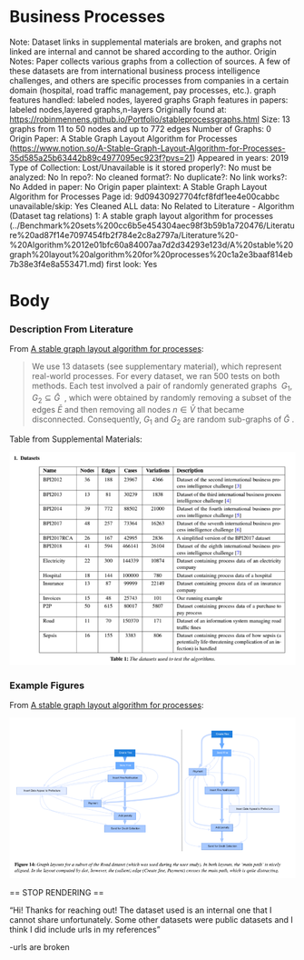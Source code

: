 # Business Processes

Note: Dataset links in supplemental materials are broken, and graphs not linked are internal and cannot be shared according to the author. 
Origin Notes: Paper collects various graphs from a collection of sources. A few of these datasets are from international business process intelligence challenges, and others are specific processes from companies in a certain domain (hospital, road traffic management, pay processes, etc.).
graph features handled: labeled nodes, layered graphs
Graph features in papers: labeled nodes,layered graphs,n-layers
Originally found at: https://robinmennens.github.io/Portfolio/stableprocessgraphs.html
Size: 13 graphs from 11 to 50 nodes and up to 772 edges
Number of Graphs: 0
Origin Paper: A Stable Graph Layout Algorithm for Processes (https://www.notion.so/A-Stable-Graph-Layout-Algorithm-for-Processes-35d585a25b63442b89c4977095ec923f?pvs=21)
Appeared in years: 2019
Type of Collection: Lost/Unavailable
is it stored properly?: No
must be analyzed: No
In repo?: No
cleaned format?: No
duplicate?: No
link works?: No
Added in paper: No
Origin paper plaintext: A Stable Graph Layout Algorithm for Processes
Page id: 9d09430927704fcf8fdf1ee4e00cabbc
unavailable/skip: Yes
Cleaned ALL data: No
Related to Literature - Algorithm (Dataset tag relations) 1: A stable graph layout algorithm for processes (../Benchmark%20sets%200cc6b5e454304aec98f3b59b1a720476/Literature%20ad87f14e7097454fb2f784e2c8a2797a/Literature%20-%20Algorithm%2012e01bfc60a84007aa7d2d34293e123d/A%20stable%20graph%20layout%20algorithm%20for%20processes%20c1a2e3baaf814eb7b38e3f4e8a553471.md)
first look: Yes

# Body

### Description From Literature

From [A stable graph layout algorithm for processes](https://onlinelibrary.wiley.com/doi/10.1111/cgf.13723):

> We use 13 datasets (see supplementary material), which represent real-world processes. For every dataset, we ran 500 tests on both methods. Each test involved a pair of randomly generated graphs  $G_1, G_2 \subseteq \bar{G}$  , which were obtained by randomly removing a subset of the edges $\bar{E}$ and then removing all nodes $n \in \bar{V}$ that became disconnected. Consequently, $G_1$ and $G_2$ are random sub-graphs of $\bar{G}$ .
> 

Table from Supplemental Materials:

![Untitled](Business%20Processes%209d09430927704fcf8fdf1ee4e00cabbc/Untitled.png)

### Example Figures

From [A stable graph layout algorithm for processes](https://onlinelibrary.wiley.com/doi/10.1111/cgf.13723):

![Untitled](Business%20Processes%209d09430927704fcf8fdf1ee4e00cabbc/Untitled%201.png)

== STOP RENDERING ==

“Hi! Thanks for reaching out! The dataset used is an internal one that I cannot share unfortunately. Some other datasets were public datasets and I think I did include urls in my references” 

-urls are broken